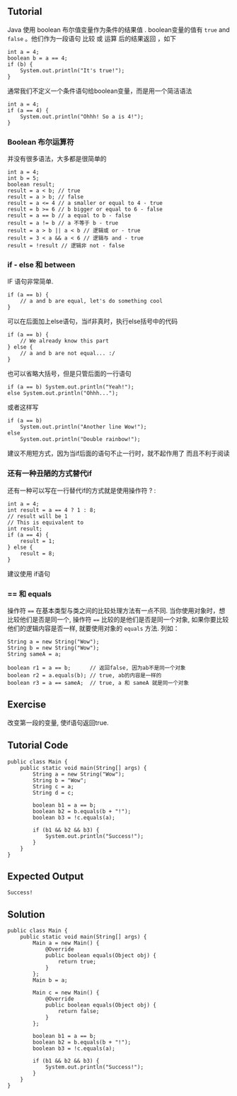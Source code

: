 ﻿---
layout: post
keywords: Java
tags: [Java]
---

Tutorial
--------

Java 使用 boolean 布尔值变量作为条件的结果值 .  boolean变量的值有 `true` and `false` 。他们作为一段语句 比较 或 运算 后的结果返回 ，如下

    int a = 4;
    boolean b = a == 4;
    if (b) {
        System.out.println("It's true!");
    }

通常我们不定义一个条件语句给boolean变量，而是用一个简洁语法

    int a = 4;
    if (a == 4) {
        System.out.println("Ohhh! So a is 4!");
    }

### Boolean 布尔运算符

并没有很多语法，大多都是很简单的

    int a = 4;
    int b = 5;
    boolean result;
    result = a < b; // true
    result = a > b; // false
    result = a <= 4 // a smaller or equal to 4 - true
    result = b >= 6 // b bigger or equal to 6 - false
    result = a == b // a equal to b - false
    result = a != b // a 不等于 b - true
    result = a > b || a < b // 逻辑或 or - true
    result = 3 < a && a < 6 // 逻辑与 and - true
    result = !result // 逻辑非 not - false

### if - else 和 between

IF 语句非常简单.

    if (a == b) {
        // a and b are equal, let's do something cool
    }

可以在后面加上else语句，当if非真时，执行else括号中的代码

    if (a == b) {
        // We already know this part
    } else {
        // a and b are not equal... :/
    }

也可以省略大括号，但是只管后面的一行语句

    if (a == b) System.out.println("Yeah!");
    else System.out.println("Ohhh...");

或者这样写

    if (a == b)
        System.out.println("Another line Wow!");
    else
        System.out.println("Double rainbow!");

建议不用短方式，因为当if后面的语句不止一行时，就不起作用了 而且不利于阅读

### 还有一种丑陋的方式替代if

还有一种可以写在一行替代if的方式就是使用操作符 ? :

    int a = 4;
    int result = a == 4 ? 1 : 8;
    // result will be 1
    // This is equivalent to
    int result;
    if (a == 4) {
        result = 1;
    } else {
        result = 8;
    }

建议使用 if语句

### == 和 equals

操作符 `==` 在基本类型与类之间的比较处理方法有一点不同. 当你使用对象时，想比较他们是否是同一个, 操作符 `==` 比较的是他们是否是同一个对象, 如果你要比较他们的逻辑内容是否一样, 就要使用对象的 `equals` 方法. 
列如：

    String a = new String("Wow");
    String b = new String("Wow");
    String sameA = a;
    
    boolean r1 = a == b;      // 返回false, 因为ab不是同一个对象
    boolean r2 = a.equals(b); // true, ab的内容是一样的
    boolean r3 = a == sameA;  // true, a 和 sameA 就是同一个对象

Exercise
--------

改变第一段的变量, 使if语句返回true.

Tutorial Code
-------------

    public class Main {
        public static void main(String[] args) {
            String a = new String("Wow");
            String b = "Wow";
            String c = a;
            String d = c;

            boolean b1 = a == b;
            boolean b2 = b.equals(b + "!");
            boolean b3 = !c.equals(a);

            if (b1 && b2 && b3) {
                System.out.println("Success!");
            }
        }
    }

Expected Output
---------------

    Success!

Solution
--------

    public class Main {
        public static void main(String[] args) {
            Main a = new Main() {
                @Override
                public boolean equals(Object obj) {
                    return true;
                }
            };
            Main b = a;

            Main c = new Main() {
                @Override
                public boolean equals(Object obj) {
                    return false;
                }
            };

            boolean b1 = a == b;
            boolean b2 = b.equals(b + "!");
            boolean b3 = !c.equals(a);

            if (b1 && b2 && b3) {
                System.out.println("Success!");
            }
        }
    }
